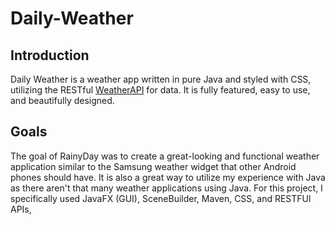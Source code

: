 ﻿# Daily-Weather

## Introduction
Daily Weather is a weather app written in pure Java and styled with CSS, utilizing the RESTful 
[WeatherAPI](https://www.weatherapi.com/) for data. It is fully featured, easy to use, and beautifully 
designed. 

## Goals
The goal of RainyDay was to create a great-looking and functional weather application similar to the Samsung weather widget that other Android phones should have.
It is also a great way to utilize my experience with Java as there aren't that many weather applications using Java. For this project, I specifically used JavaFX (GUI), 
SceneBuilder, Maven, CSS, and RESTFUl APIs, 
